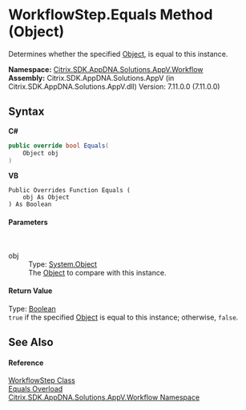 # WorkflowStep.Equals Method (Object)
 

Determines whether the specified <a href="http://msdn2.microsoft.com/en-us/library/e5kfa45b" target="_blank">Object</a>, is equal to this instance.

**Namespace:**&nbsp;[Citrix.SDK.AppDNA.Solutions.AppV.Workflow](1e038e44-3abf-af35-22ef-5107a48f9af4.md)<br />**Assembly:**&nbsp;Citrix.SDK.AppDNA.Solutions.AppV (in Citrix.SDK.AppDNA.Solutions.AppV.dll) Version: 7.11.0.0 (7.11.0.0)

## Syntax

**C#**
```csharp
public override bool Equals(
	Object obj
)
```

**VB**
```vbnet
Public Overrides Function Equals ( 
	obj As Object
) As Boolean
```


#### Parameters
&nbsp;<dl><dt>obj</dt><dd>Type: <a href="http://msdn2.microsoft.com/en-us/library/e5kfa45b" target="_blank">System.Object</a><br />The <a href="http://msdn2.microsoft.com/en-us/library/e5kfa45b" target="_blank">Object</a> to compare with this instance.</dd></dl>

#### Return Value
Type: <a href="http://msdn2.microsoft.com/en-us/library/a28wyd50" target="_blank">Boolean</a><br />`true` if the specified <a href="http://msdn2.microsoft.com/en-us/library/e5kfa45b" target="_blank">Object</a> is equal to this instance; otherwise, `false`.

## See Also


#### Reference
<a href="114910ea-9470-2aad-3ad3-bd8904ddeabc">WorkflowStep Class</a><br /><a href="86131bb0-8621-3696-4eaf-4bbb1c7b9771">Equals Overload</a><br /><a href="1e038e44-3abf-af35-22ef-5107a48f9af4">Citrix.SDK.AppDNA.Solutions.AppV.Workflow Namespace</a><br />